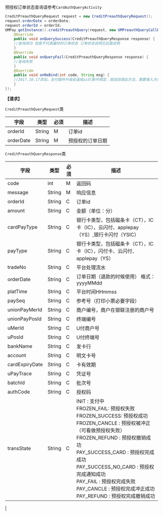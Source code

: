 预授权订单状态查询请参考`CardAuthQueryActivity`

```java
CreditPreauthQueryRequest request = new CreditPreauthQueryRequest();
request.orderDate = orderDate;
request.orderId = orderId;
UMPay.getInstance().creditPreauthQuery(request, new UMPreauthQueryCallBack() {
	@Override
	public void onQuerySuccess(CreditPreauthQueryResponse response) {
	//查询成功 但是不代表最终的订单状态 订单状态说明见后面说明
	}
	@Override
	public void onQueryFail(CreditPreauthQueryResponse response) {
	//查询失败
	}
	@Override
	public void onReBind(int code, String msg) {
	//2017.10.17添加，支付插件升级会造成aidl断开绑定，就会回调此方法，需要接入方按照demo重新绑定即可
	}
});

```

**【请求】**

`CreditPreauthQueryRequest`类

| 字段  | 类型  | 必须  | 描述  |
| ------------ | ------------ | ------------ | ------------ |
| orderId  | String  | M  | 订单id  |
| orderDate  | String  | M  | 预授权的订单日期  |


`CreditPreauthQueryResponse`类


| 字段  | 类型  | 必须  | 描述  |
| ------------ | ------------ | ------------ | ------------ |
| code  | int  | M  | 返回码  |
| message  | String  | M  | 响应信息  |
| orderId  | String  | C  | 订单id  |
| amount  | String  | C  | 金额（单位：分）  |
| cardPayType  | String  | C  | 银行卡类型，包括磁条卡（CT），IC卡（IC），云闪付、applepay（YS）,银行卡闪付（YSIC）  |
| payType  | String  | C  | 银行卡类型，包括磁条卡（CT），IC卡（IC），闪付卡、云闪付、applepay（YS）  |
| tradeNo  | String  | C  | 平台处理流水  |
| orderDate  | String  | C  | 订单日期（退款的时候使用） 格式：yyyyMMdd  |
| platTime  | String  | C  | 平台时间HHmmss  |
| paySeq  | String  | C  | 参考号（打印小票必要字段）  |
| unionPayMerId  | String  | C  | 商户编号，商户在银联注册的商户号  |
| unionPayPosId  | String  |  C | 终端编号  |
| uMerId  | String  | C  | U付商户号  |
| uPosId  | String  | C  | U付终端号  |
| bankName  | String  | C  | 发卡行  |
| account  | String  | C  | 明文卡号  |
| cardExpiryDate  | String  | C  | 卡有效期  |
| uPayTrace  | String  | C  | 凭证号  |
| batchId  | String  | C  | 批次号  |
| authCode  | String  | C  | 授权码  |
| transState  | String  | C  | INIT  : 支付中<br/>FROZEN_FAIL: 预授权失败<br/>FROZEN_SUCCESS:  预授权成功<br/>FROZEN_CANCLE :  预授权被冲正（可看做预授权失败）<br/>FROZEN_REFUND :  预授权撤销成功<br/>PAY_SUCCESS_CARD :  预授权完成成功<br/>PAY_SUCCESS_NO_CARD :  预授权完成通知成功<br/>PAY_FAIL :  预授权完成失败<br/>PAY_CANCLE :  预授权完成冲正成功<br/>PAY_REFUND :  预授权完成撤销成功
  |